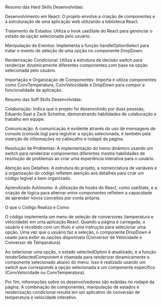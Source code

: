 Resumo das Hard Skills Desenvolvidas:

Desenvolvimento em React: O projeto envolve a criação de componentes e a estruturação de uma aplicação web utilizando a biblioteca React.

Tratamento de Estados: Utiliza o hook useState do React para gerenciar o estado da opção selecionada pelo usuário.

Manipulação de Eventos: Implementa a função handleOptionSelect para tratar o evento de seleção de uma opção no componente DropDown.

Renderização Condicional: Utiliza a estrutura de decisão switch para renderizar dinamicamente diferentes componentes com base na opção selecionada pelo usuário.

Importação e Organização de Componentes: Importa e utiliza componentes como ConvTemperatura, ConvVelocidade e DropDown para compor a funcionalidade da aplicação.

Resumo das Soft Skills Desenvolvidas:

Colaboração: Indica que o projeto foi desenvolvido por duas pessoas, Eduardo Saat e Zack Schetine, demonstrando habilidades de colaboração e trabalho em equipe.

Comunicação: A comunicação é evidente através do uso de mensagens de console (console.log) para registrar a opção selecionada, e também pela inserção de informações no cabeçalho e rodapé da página.

Resolução de Problemas: A implementação do menu dinâmico usando um switch para renderizar componentes diferentes mostra habilidades de resolução de problemas ao criar uma experiência interativa para o usuário.

Atenção aos Detalhes: A estrutura do projeto, a nomenclatura de variáveis e a organização do código refletem atenção aos detalhes para criar um código legível e bem organizado.

Aprendizado Autônomo: A utilização de hooks do React, como useState, e a criação de lógica para alternar entre componentes refletem a capacidade de aprender novos conceitos por conta própria.

O que o Código Realiza e Como:

O código implementa um menu de seleção de conversores (temperatura e velocidade) em uma aplicação React. Quando a página é carregada, o usuário é recebido com um título e uma instrução para selecionar uma opção. Uma vez que o usuário faz a seleção, o componente DropDown é usado para exibir as opções disponíveis (Conversor de Velocidade e Conversor de Temperatura).

Ao selecionar uma opção, o estado selectedOption é atualizado, e a função renderSelectedComponent é chamada para renderizar dinamicamente o componente selecionado abaixo do menu. Isso é realizado usando um switch que corresponde à opção selecionada a um componente específico (ConvVelocidade ou ConvTemperatura).

Por fim, informações sobre os desenvolvedores são exibidas no rodapé da página. A combinação de componentes, manipulação de estados e renderização condicional resulta em um aplicativo de conversão de temperatura e velocidade interativo.